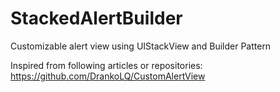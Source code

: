 # StackedAlertBuilder
Customizable alert view using UIStackView and Builder Pattern

Inspired from following articles or repositories:
https://github.com/DrankoLQ/CustomAlertView
